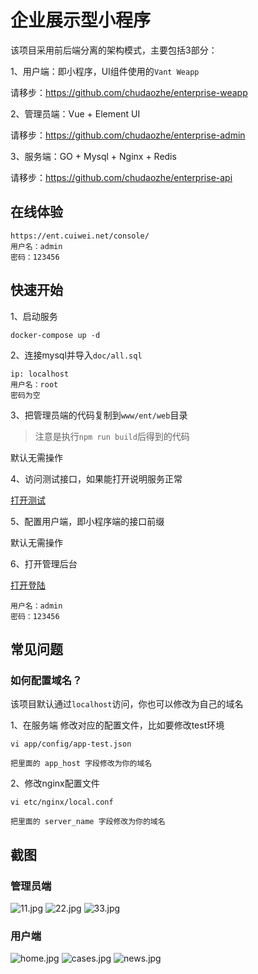 # 企业展示型小程序
该项目采用前后端分离的架构模式，主要包括3部分：

1、用户端：即小程序，UI组件使用的`Vant Weapp`

请移步：https://github.com/chudaozhe/enterprise-weapp

2、管理员端：Vue + Element UI

请移步：https://github.com/chudaozhe/enterprise-admin

3、服务端：GO + Mysql + Nginx + Redis

请移步：https://github.com/chudaozhe/enterprise-api

## 在线体验
```
https://ent.cuiwei.net/console/
用户名：admin
密码：123456
```

## 快速开始
1、启动服务
```
docker-compose up -d
```

2、连接mysql并导入`doc/all.sql`
```
ip: localhost
用户名：root
密码为空
```

3、把管理员端的代码复制到`www/ent/web`目录

> 注意是执行`npm run build`后得到的代码

默认无需操作

4、访问测试接口，如果能打开说明服务正常

[打开测试](http://localhost/v1/user/test)

5、配置用户端，即小程序端的接口前缀

默认无需操作

6、打开管理后台

[打开登陆](http://localhost/console/)

```
用户名：admin
密码：123456
```

## 常见问题
### 如何配置域名？
该项目默认通过`localhost`访问，你也可以修改为自己的域名

1、在服务端 修改对应的配置文件，比如要修改test环境
```
vi app/config/app-test.json

把里面的 app_host 字段修改为你的域名
```

2、修改nginx配置文件
```
vi etc/nginx/local.conf

把里面的 server_name 字段修改为你的域名
```

## 截图

### 管理员端
![11.jpg](https://ent.cuiwei.net/screenshots/admin/11.jpg)
![22.jpg](https://ent.cuiwei.net/screenshots/admin/22.jpg)
![33.jpg](https://ent.cuiwei.net/screenshots/admin/33.jpg)

### 用户端

![home.jpg](https://ent.cuiwei.net/screenshots/user/home.jpg)
![cases.jpg](https://ent.cuiwei.net/screenshots/user/cases.jpg)
![news.jpg](https://ent.cuiwei.net/screenshots/user/news.jpg)

